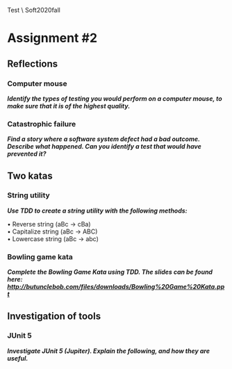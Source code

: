 Test \ Soft2020fall

# Assignment  #2


## Reflections


### Computer mouse
___Identify the types of testing you would perform on a computer mouse, to
make sure that it is of the highest quality.___

### Catastrophic failure
___Find a story where a software system defect had a bad outcome. Describe
what happened. Can you identify a test that would have prevented it?___



## Two katas

### String utility
___Use TDD to create a string utility with the following methods:___  <br/>

  • Reverse string (aBc -> cBa) <br/>
  • Capitalize string (aBc -> ABC) <br/>
  • Lowercase string (aBc -> abc)


###  Bowling game kata
___Complete the Bowling Game Kata using TDD. The slides can be found here:
  http://butunclebob.com/files/downloads/Bowling%20Game%20Kata.ppt___

## Investigation of tools

### JUnit 5
___Investigate JUnit 5 (Jupiter). Explain the following, and how they are useful.___

